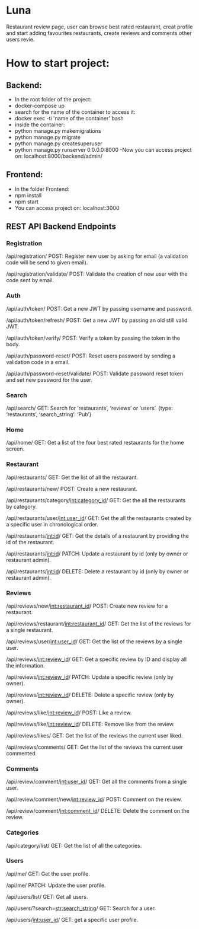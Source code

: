 # Luna
Restaurant review page, user can browse best rated restaurant, creat profile and start adding favourites restaurants, create reviews and comments other users revie.

# How to start project:

## Backend:

- In the root folder of the project:
- docker-compose up
- search for the name of the container to access it:
- docker exec -ti 'name of the container' bash
- inside the container:
- python manage.py makemigrations
- python manage.py migrate
- python manage.py createsuperuser
- python manage.py runserver 0.0.0.0:8000
-Now you can access project on: localhost:8000/backend/admin/

## Frontend:

- In the folder Frontend:
- npm install
- npm start
- You can access project on: localhost:3000



## REST API Backend Endpoints

### Registration
/api/registration/ POST: Register new user by asking for email (a validation code will be send to given email).

/api/registration/validate/ POST: Validate the creation of new user with the code sent by email.

### Auth
/api/auth/token/ POST: Get a new JWT by passing username and password.

/api/auth/token/refresh/ POST: Get a new JWT by passing an old still valid JWT.

/api/auth/token/verify/ POST: Verify a token by passing the token in the body.

/api/auth/password-reset/ POST: Reset users password by sending a validation code in a email.

/api/auth/password-reset/validate/ POST: Validate password reset token and set new password for the user.

### Search
/api/search/ GET: Search for ‘restaurants’, ‘reviews’ or ‘users’. {type: ‘restaurants’, ‘search_string’: ‘Pub’}

### Home
/api/home/ GET: Get a list of the four best rated restaurants for the home screen.

### Restaurant
/api/restaurants/ GET: Get the list of all the restaurant.

/api/restaurants/new/ POST: Create a new restaurant.

/api/restaurants/category/<int:category_id>/ GET: Get the all the restaurants by category.

/api/restaurants/user/<int:user_id>/ GET: Get the all the restaurants created by a specific user in chronological order.

/api/restaurants/<int:id>/ GET: Get the details of a restaurant by providing the id of the restaurant.

/api/restaurants/<int:id>/ PATCH: Update a restaurant by id (only by owner or restaurant admin).

/api/restaurants/<int:id>/ DELETE: Delete a restaurant by id (only by owner or restaurant admin).

### Reviews
/api/reviews/new/<int:restaurant_id>/ POST: Create new review for a restaurant.

/api/reviews/restaurant/<int:restaurant_id>/ GET: Get the list of the reviews for a single restaurant.

/api/reviews/user/<int:user_id>/ GET: Get the list of the reviews by a single user.

/api/reviews/<int:review_id>/ GET: Get a specific review by ID and display all the information.

/api/reviews/<int:review_id>/ PATCH: Update a specific review (only by owner).

/api/reviews/<int:review_id>/ DELETE: Delete a specific review (only by owner).

/api/reviews/like/<int:review_id>/ POST: Like a review.

/api/reviews/like/<int:review_id>/ DELETE: Remove like from the review.

/api/reviews/likes/ GET: Get the list of the reviews the current user liked.

/api/reviews/comments/ GET: Get the list of the reviews the current user commented.

### Comments
/api/review/comment/<int:user_id>/ GET: Get all the comments from a single user.

/api/review/comment/new/<int:review_id>/ POST: Comment on the review.

/api/review/comment/<int:comment_id>/ DELETE: Delete the comment on the review.

### Categories
/api/category/list/ GET: Get the list of all the categories.

### Users
/api/me/ GET: Get the user profile.

/api/me/ PATCH: Update the user profile.

/api/users/list/ GET: Get all users.

/api/users/?search=<str:search_string>/ GET: Search for a user.

/api/users/<int:user_id>/ GET: get a specific user profile.


